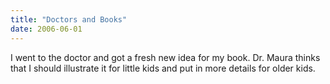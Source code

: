 ```yaml
---
title: "Doctors and Books"
date: 2006-06-01
---
```


I went to the doctor and got a fresh new idea for my book.  Dr. Maura thinks that I should illustrate it for little kids and put in more details for older kids.
